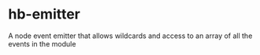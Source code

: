 # hb-emitter
A node event emitter that allows wildcards and access to an array of all the events in the module

